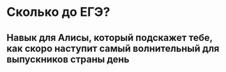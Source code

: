 # Сколько до ЕГЭ?

## Навык для Алисы, который подскажет тебе, как скоро наступит самый волнительный для выпускников страны день
